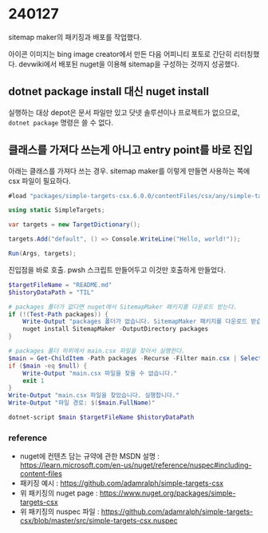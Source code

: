# 240127

sitemap maker의 패키징과 배포를 작업했다. 

아이콘 이미지는 bing image creator에서 만든 다음 어피니티 포토로 간단히 리터칭했다.
devwiki에서 배포된 nuget을 이용해 sitemap을 구성하는 것까지 성공했다. 

## dotnet package install 대신 nuget install

실행하는 대상 depot은 문서 파일만 있고 닷넷 솔루션이나 프로젝트가 없으므로, `dotnet package` 명령은 쓸 수 없다.


## 클래스를 가져다 쓰는게 아니고 entry point를 바로 진입

아래는 클래스를 가져다 쓰는 경우. sitemap maker를 이렇게 만들면 사용하는 쪽에 csx 파일이 필요하다.

```cs
#load "packages/simple-targets-csx.6.0.0/contentFiles/csx/any/simple-targets.csx" // change the path as required

using static SimpleTargets;

var targets = new TargetDictionary();

targets.Add("default", () => Console.WriteLine("Hello, world!"));

Run(Args, targets);
```

진입점을 바로 호출. pwsh 스크립트 만들어두고 이것만 호출하게 만들었다. 

```powershell
$targetFileName = "README.md"
$historyDataPath = "TIL"

# packages 폴더가 없다면 nuget에서 SitemapMaker 패키지를 다운로드 받는다.
if (!(Test-Path packages)) {
    Write-Output "packages 폴더가 없습니다. SitemapMaker 패키지를 다운로드 받습니다."
    nuget install SitemapMaker -OutputDirectory packages
}

# packages 폴더 하위에서 main.csx 파일을 찾아서 실행한다.
$main = Get-ChildItem -Path packages -Recurse -Filter main.csx | Select-Object -First 1
if ($main -eq $null) {
    Write-Output "main.csx 파일을 찾을 수 없습니다."
    exit 1
}
Write-Output "main.csx 파일을 찾았습니다. 실행합니다."
Write-Output "파일 경로: $($main.FullName)"

dotnet-script $main $targetFileName $historyDataPath
```

### reference

* nuget에 컨텐츠 담는 규약에 관한 MSDN 설명 : https://learn.microsoft.com/en-us/nuget/reference/nuspec#including-content-files
* 패키징 예시 : https://github.com/adamralph/simple-targets-csx
* 위 패키징의 nuget page : https://www.nuget.org/packages/simple-targets-csx
* 위 패키징의 nuspec 파일 : https://github.com/adamralph/simple-targets-csx/blob/master/src/simple-targets-csx.nuspec
